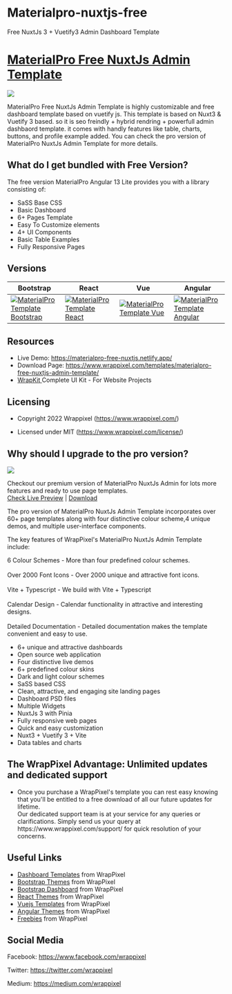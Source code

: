 # Materialpro-nuxtjs-free
Free NuxtJs 3 + Vuetify3 Admin Dashboard Template

<!-- Heading of Template -->
<h1>
  <a href="https://materialpro-free-nuxtjs.netlify.app/">MaterialPro Free NuxtJs Admin Template</a>
</h1>

<!-- Main image of Template -->
<a target="_blank" href="https://www.wrappixel.com/wp-content/uploads/edd/2022/07/materialpro-nuxtjs-free.jpg">
  <img src="https://www.wrappixel.com/wp-content/uploads/edd/2022/07/materialpro-nuxtjs-free.jpg" />
</a>

MaterialPro Free NuxtJs Admin Template is highly customizable and free dashboard template based on vuetify js.
This template is based on Nuxt3 & Vuetify 3 based. so it is seo freindly + hybrid rendring + powerfull admin dashbaord template. it comes with handly features like table, charts, buttons, and profile example added. You can check the pro version of MaterialPro NuxtJs Admin Template for more details.

## What do I get bundled with Free Version?

The free version MaterialPro Angular 13 Lite provides you with a library consisting of:

<ul>
<li>SaSS Base CSS</li>
<li>Basic Dashboard</li>
<li>6+ Pages Template</li>
<li>Easy To Customize elements</li>
<li>4+ UI Components</li>
<li>Basic Table Examples</li>
<li>Fully Responsive Pages</li>
</ul>


<!-- Versions of Template -->
<h2><a id="user-content-versions" class="anchor" aria-hidden="true" href="#versions"></a>Versions</h2>
<table>
<thead>
<tr>
<th>Bootstrap</th>
<th>React</th>
<th>Vue</th>
<th>Angular</th>
</tr>
</thead>
<tbody>
<tr>
<td>
  <a href="https://www.wrappixel.com/templates/materialpro/" rel="nofollow" width="150px">
    <img src="https://www.wrappixel.com/wp-content/uploads/edd/2020/04/materialpro-bootstrap-admin-y.jpg" alt="MaterialPro Template  Bootstrap" style="max-width:150px;">
  </a>
</td>
<td>
  <a href="https://www.wrappixel.com/templates/materialpro-react-redux-admin/" rel="nofollow" width="150px">
    <img src="https://www.wrappixel.com/wp-content/uploads/edd/2020/04/materialpro-react-admin-y.jpg" alt="MaterialPro Template  React" style="max-width:150px;">
  </a>
</td>
<td>
  <a href="https://www.wrappixel.com/templates/materialpro-vuetify-admin/" rel="nofollow" width="150px">
    <img src="https://www.wrappixel.com/wp-content/uploads/edd/2020/05/materialpro-vuejs-dashboard-template-20.jpg" alt="MaterialPro Template  Vue" style="max-width:150px;">
  </a>
</td>
  <td>
  <a href="https://www.wrappixel.com/templates/materialpro-angular-dashboard/" rel="nofollow" width="150px">
    <img src="https://www.wrappixel.com/wp-content/uploads/edd/2020/04/materialpro-angular-admin-y.jpg" alt="MaterialPro Template  Angular" style="max-width:150px;">
  </a>
</td>
</tr>
</tbody>
</table>

<!-- Resources of Template -->
<h2>Resources</h2>
<ul>
<li>  
  Live Demo: <a href="https://materialpro-free-nuxtjs.netlify.app/" rel="nofollow">https://materialpro-free-nuxtjs.netlify.app/</a>
</li>
<li>
    Download Page: <a href="https://www.wrappixel.com/templates/materialpro-free-nuxtjs-admin-template/" rel="nofollow">
  https://www.wrappixel.com/templates/materialpro-free-nuxtjs-admin-template/</a>
</li>
<li>
    <a href="https://www.wrappixel.com/templates/wrapkit/#demos" rel="nofollow">WrapKit </a>Complete UI Kit - For Website Projects
</li>
</ul>

<!-- Licensing of Template -->
<h2>Licensing</h2>
<ul>
  <li>
    <p>Copyright 2022 Wrappixel (<a href="https://www.wrappixel.com/" rel="nofollow">https://www.wrappixel.com/</a>)</p>
  </li>
  <li>
    <p>Licensed under MIT (<a href="https://www.wrappixel.com/license/">https://www.wrappixel.com/license/</a>)</p>
  </li>
</ul>


<!-- ## License -->

<!-- MaterialPro Free NuxtJs Admin Template is highly customizable and free dashboard template based on vuetify js. This template is based on Nuxt3 & Vuetify 3 based. so it is seo freindly + hybrid rendring + powerfull admin dashbaord template. it comes with handly features like table, charts, buttons, and tables example added. -->

## Why should I upgrade to the pro version?

<a href="https://www.wrappixel.com/templates/materialpro-nuxtjs/"><img src="https://www.wrappixel.com/wp-content/uploads/edd/2022/07/materialpro-nuxtjs.jpg"/></a><br/>

<p>
   Checkout our premium version of MaterialPro NuxtJs Admin for lots more features and ready to use page templates.<br>
   <a href="https://materialpro-nuxtjs-main.netlify.app/dashboards/analytical">Check Live Preview</a> | <a href="https://www.wrappixel.com/templates/materialpro-nuxtjs/">Download</a>
</p>

The pro version of MaterialPro NuxtJs Admin Template incorporates over 60+ page templates along with four distinctive colour scheme,4 unique demos, and multiple user-interface components.

The key features of WrapPixel's MaterialPro NuxtJs Admin Template include:

6 Colour Schemes - More than four predefined colour schemes.<br><br>
Over 2000 Font Icons - Over 2000 unique and attractive font icons.<br><br>
Vite + Typescript - We build with Vite + Typescript<br><br>
Calendar Design - Calendar functionality in attractive and interesting designs.<br><br>
Detailed Documentation - Detailed documentation makes the template convenient and easy to use.<br>

<ul>
<li>6+ unique and attractive dashboards</li>
<li>Open source web application</li>
<li>Four distinctive live demos</li>
<li>6+ predefined colour skins</li>
<li>Dark and light colour schemes</li>
<li>SaSS based CSS</li>
<li>Clean, attractive, and engaging site landing pages</li>
<li>Dashboard PSD files</li>
<li>Multiple Widgets</li>
<li>NuxtJs 3 with Pinia</li>
<li>Fully responsive web pages</li>
<li>Quick and easy customization</li>
<li>Nuxt3 + Vuetify 3 + Vite</li>
<li>Data tables and charts</li>
</ul>

## The WrapPixel Advantage: Unlimited updates and dedicated support

<ul>
<li>Once you purchase a WrapPixel's template you can rest easy knowing that you'll be entitled to a free download of all our future updates for lifetime.</li>
</li>Our dedicated support team is at your service for any queries or clarifications. Simply send us your query at https://www.wrappixel.com/support/ for quick resolution of your concerns.</li>
</ul>

<!-- Useful Links of Template -->
<h2>Useful Links</h2>
<ul>
<li><a href="https://www.wrappixel.com/templates/category/admin-template/">Dashboard Templates</a> from WrapPixel</li>
<li><a href="https://www.wrappixel.com/">Bootstrap Themes</a> from WrapPixel</li>
<li><a href="https://www.wrappixel.com/templates/category/bootstrap-admin-templates/">Bootstrap Dashboard</a> from WrapPixel</li>
<li><a href="https://www.wrappixel.com/templates/category/react-templates/">React Themes</a> from WrapPixel</li>
<li><a href="https://www.wrappixel.com/templates/category/vuejs-templates/">Vuejs Templates</a> from WrapPixel</li>
<li><a href="https://www.wrappixel.com/templates/category/angular-templates/">Angular Themes</a> from WrapPixel</li>
<li><a href="https://www.wrappixel.com/templates/category/free-templates/">Freebies</a> from WrapPixel</li>
</ul>

<!-- Social Media of Wrappixel -->
<h2>Social Media</h2>
<p>Facebook: <a href="https://www.facebook.com/wrappixel">https://www.facebook.com/wrappixel</a></p>
<p>Twitter: <a href="https://twitter.com/wrappixel">https://twitter.com/wrappixel</a></p>
<p>Medium: <a href="https://medium.com/wrappixel">https://medium.com/wrappixel</a></p>

